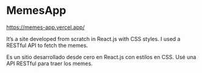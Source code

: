 # MemesApp

https://memes-app.vercel.app/

It’s a site developed from scratch in React.js with CSS styles. I used a RESTful API to fetch the memes.

Es un sitio desarrollado desde cero en React.js con estilos en CSS. Usé una API RESTful para traer los memes.
